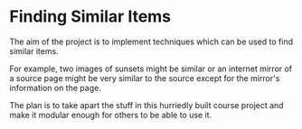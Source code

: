 Finding Similar Items
=====================

The aim of the project is to implement techniques
which can be used to find similar items.

For example, two images of sunsets might be similar
or an internet mirror of a source page might be very
similar to the source except for the mirror's information
on the page.

The plan is to take apart the stuff in this hurriedly
built course project and make it modular enough for others
to be able to use it.
